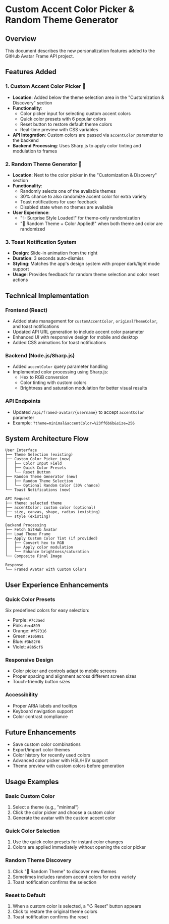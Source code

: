 # Custom Accent Color Picker & Random Theme Generator

## Overview
This document describes the new personalization features added to the GitHub Avatar Frame API project.

## Features Added

### 1. Custom Accent Color Picker 🎨
- **Location**: Added below the theme selection area in the "Customization & Discovery" section
- **Functionality**: 
  - Color picker input for selecting custom accent colors
  - Quick color presets with 6 popular colors
  - Reset button to restore default theme colors
  - Real-time preview with CSS variables
- **API Integration**: Custom colors are passed via `accentColor` parameter to the backend
- **Backend Processing**: Uses Sharp.js to apply color tinting and modulation to frames

### 2. Random Theme Generator 🎲
- **Location**: Next to the color picker in the "Customization & Discovery" section
- **Functionality**:
  - Randomly selects one of the available themes
  - 30% chance to also randomize accent color for extra variety
  - Toast notifications for user feedback
  - Disabled state when no themes are available
- **User Experience**: 
  - "✨ Surprise Style Loaded!" for theme-only randomization
  - "🎲 Random Theme + Color Applied!" when both theme and color are randomized

### 3. Toast Notification System
- **Design**: Slide-in animation from the right
- **Duration**: 3 seconds auto-dismiss
- **Styling**: Matches the app's design system with proper dark/light mode support
- **Usage**: Provides feedback for random theme selection and color reset actions

## Technical Implementation

### Frontend (React)
- Added state management for `customAccentColor`, `originalThemeColor`, and toast notifications
- Updated API URL generation to include accent color parameter
- Enhanced UI with responsive design for mobile and desktop
- Added CSS animations for toast notifications

### Backend (Node.js/Sharp.js)
- Added `accentColor` query parameter handling
- Implemented color processing using Sharp.js:
  - Hex to RGB conversion
  - Color tinting with custom colors
  - Brightness and saturation modulation for better visual results

### API Endpoints
- Updated `/api/framed-avatar/{username}` to accept `accentColor` parameter
- Example: `?theme=minimal&accentColor=%23ff6b6b&size=256`

## System Architecture Flow

```
User Interface
├── Theme Selection (existing)
├── Custom Color Picker (new)
│   ├── Color Input Field
│   ├── Quick Color Presets
│   └── Reset Button
├── Random Theme Generator (new)
│   ├── Random Theme Selection
│   └── Optional Random Color (30% chance)
└── Toast Notifications (new)

API Request
├── theme: selected theme
├── accentColor: custom color (optional)
├── size, canvas, shape, radius (existing)
└── style (existing)

Backend Processing
├── Fetch GitHub Avatar
├── Load Theme Frame
├── Apply Custom Color Tint (if provided)
│   ├── Convert hex to RGB
│   ├── Apply color modulation
│   └── Enhance brightness/saturation
└── Composite Final Image

Response
└── Framed Avatar with Custom Colors
```

## User Experience Enhancements

### Quick Color Presets
Six predefined colors for easy selection:
- Purple: `#7c3aed`
- Pink: `#ec4899` 
- Orange: `#f97316`
- Green: `#10b981`
- Blue: `#3b82f6`
- Violet: `#8b5cf6`

### Responsive Design
- Color picker and controls adapt to mobile screens
- Proper spacing and alignment across different screen sizes
- Touch-friendly button sizes

### Accessibility
- Proper ARIA labels and tooltips
- Keyboard navigation support
- Color contrast compliance

## Future Enhancements
- Save custom color combinations
- Export/import color themes
- Color history for recently used colors
- Advanced color picker with HSL/HSV support
- Theme preview with custom colors before generation

## Usage Examples

### Basic Custom Color
1. Select a theme (e.g., "minimal")
2. Click the color picker and choose a custom color
3. Generate the avatar with the custom accent color

### Quick Color Selection
1. Use the quick color presets for instant color changes
2. Colors are applied immediately without opening the color picker

### Random Theme Discovery
1. Click "🎲 Random Theme" to discover new themes
2. Sometimes includes random accent colors for extra variety
3. Toast notification confirms the selection

### Reset to Default
1. When a custom color is selected, a "↻ Reset" button appears
2. Click to restore the original theme colors
3. Toast notification confirms the reset
